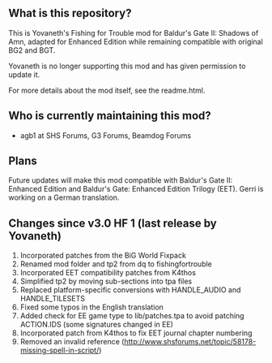 ## What is this repository? ##

This is Yovaneth's Fishing for Trouble mod for Baldur's Gate II: Shadows of Amn, adapted for Enhanced Edition while remaining compatible with original BG2 and BGT.

Yovaneth is no longer supporting this mod and has given permission to update it.

For more details about the mod itself, see the readme.html.

## Who is currently maintaining this mod? ##

- agb1 at SHS Forums, G3 Forums, Beamdog Forums

## Plans ##

Future updates will make this mod compatible with Baldur's Gate II: Enhanced Edition and Baldur's Gate: Enhanced Edition Trilogy (EET).
Gerri is working on a German translation.

## Changes since v3.0 HF 1 (last release by Yovaneth) ##

1. Incorporated patches from the BiG World Fixpack
2. Renamed mod folder and tp2 from dq to fishingfortrouble
3. Incorporated EET compatibility patches from K4thos
4. Simplified tp2 by moving sub-sections into tpa files
5. Replaced platform-specific conversions with HANDLE_AUDIO and HANDLE_TILESETS
6. Fixed some typos in the English translation
7. Added check for EE game type to lib/patches.tpa to avoid patching ACTION.IDS (some signatures changed in EE)
8. Incorporated patch from K4thos to fix EET journal chapter numbering
9. Removed an invalid reference (http://www.shsforums.net/topic/58178-missing-spell-in-script/)
